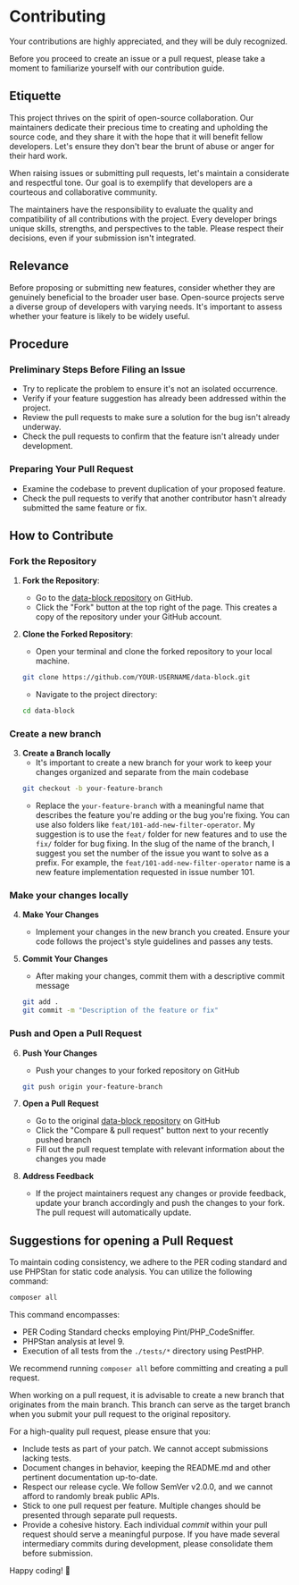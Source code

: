 # Contributing

Your contributions are highly appreciated, and they will be duly recognized.

Before you proceed to create an issue or a pull request, please take a moment to familiarize yourself with our contribution guide.

## Etiquette

This project thrives on the spirit of open-source collaboration. Our maintainers dedicate their precious time to creating and upholding the source code, and they share it with the hope that it will benefit fellow developers. Let's ensure they don't bear the brunt of abuse or anger for their hard work.

When raising issues or submitting pull requests, let's maintain a considerate and respectful tone. Our goal is to exemplify that developers are a courteous and collaborative community.

The maintainers have the responsibility to evaluate the quality and compatibility of all contributions with the project. Every developer brings unique skills, strengths, and perspectives to the table. Please respect their decisions, even if your submission isn't integrated.

## Relevance

Before proposing or submitting new features, consider whether they are genuinely beneficial to the broader user base. Open-source projects serve a diverse group of developers with varying needs. It's important to assess whether your feature is likely to be widely useful.

## Procedure

### Preliminary Steps Before Filing an Issue

- Try to replicate the problem to ensure it's not an isolated occurrence.
- Verify if your feature suggestion has already been addressed within the project.
- Review the pull requests to make sure a solution for the bug isn't already underway.
- Check the pull requests to confirm that the feature isn't already under development.

### Preparing Your Pull Request

- Examine the codebase to prevent duplication of your proposed feature.
- Check the pull requests to verify that another contributor hasn't already submitted the same feature or fix.

## How to Contribute

### Fork the Repository

1. **Fork the Repository**:
   - Go to the [data-block repository](https://github.com/Hi-Folks/data-block) on GitHub.
   - Click the "Fork" button at the top right of the page. This creates a copy of the repository under your GitHub account.

2. **Clone the Forked Repository**:
   - Open your terminal and clone the forked repository to your local machine.
   ```sh
   git clone https://github.com/YOUR-USERNAME/data-block.git
   ```
   - Navigate to the project directory:
   ```sh
   cd data-block
   ```

### Create a new branch

3. **Create a Branch locally**
   - It's important to create a new branch for your work to keep your changes organized and separate from the main codebase
   ```sh
   git checkout -b your-feature-branch
   ```
   - Replace the `your-feature-branch` with a meaningful name that describes the feature you're adding or the bug you're fixing. You can use also folders like `feat/101-add-new-filter-operator`. My suggestion is to use the `feat/` folder for new features and to use the `fix/` folder for bug fixing. In the slug of the name of the branch, I suggest you set the number of the issue you want to solve as a prefix. For example, the `feat/101-add-new-filter-operator` name is a new feature implementation requested in issue number 101.

### Make your changes locally

4. **Make Your Changes**
   - Implement your changes in the new branch you created. Ensure your code follows the project's style guidelines and passes any tests.

5. **Commit Your Changes**
   - After making your changes, commit them with a descriptive commit message
   ```sh
   git add .
   git commit -m "Description of the feature or fix"
   ```
### Push and Open a Pull Request

6. **Push Your Changes**
   - Push your changes to your forked repository on GitHub
   ```sh
   git push origin your-feature-branch
   ```

7. **Open a Pull Request**
   - Go to the original [data-block repository](https://github.com/Hi-Folks/data-block) on GitHub
   - Click the "Compare & pull request" button next to your recently pushed branch
   - Fill out the pull request template with relevant information about the changes you made

8. **Address Feedback**
   - If the project maintainers request any changes or provide feedback, update your branch accordingly and push the changes to your fork. The pull request will automatically update.


## Suggestions for opening a Pull Request

To maintain coding consistency, we adhere to the PER coding standard and use PHPStan for static code analysis. You can utilize the following command:

```bash
composer all
```
This command encompasses:

- PER Coding Standard checks employing Pint/PHP_CodeSniffer.
- PHPStan analysis at level 9.
- Execution of all tests from the `./tests/*` directory using PestPHP.

We recommend running `composer all` before committing and creating a pull request.

When working on a pull request, it is advisable to create a new branch that originates from the main branch. This branch can serve as the target branch when you submit your pull request to the original repository.

For a high-quality pull request, please ensure that you:

- Include tests as part of your patch. We cannot accept submissions lacking tests.
- Document changes in behavior, keeping the README.md and other pertinent documentation up-to-date.
- Respect our release cycle. We follow SemVer v2.0.0, and we cannot afford to randomly break public APIs.
- Stick to one pull request per feature. Multiple changes should be presented through separate pull requests.
- Provide a cohesive history. Each individual *commit* within your pull request should serve a meaningful purpose. If you have made several intermediary commits during development, please consolidate them before submission.

Happy coding! 🚀
